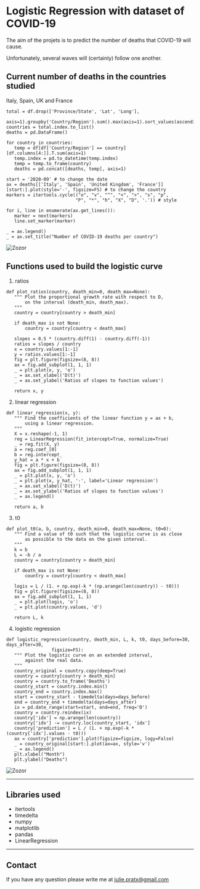 # Logistic Regression with dataset of COVID-19 

The aim of the projets is to predict the number of deaths that COVID-19 will cause.

Unfortunately, several waves will (certainly) follow one another.


## Current number of deaths in the countries studied

Italy, Spain, UK and France


 ````
 total = df.drop(['Province/State', 'Lat', 'Long'], 
        axis=1).groupby('Country/Region').sum().max(axis=1).sort_values(ascending=False)
countries = total.index.to_list()
deaths = pd.DataFrame()

for country in countries:
    temp = df[df['Country/Region'] == country][df.columns[4:]].T.sum(axis=1)
    temp.index = pd.to_datetime(temp.index)
    temp = temp.to_frame(country)
    deaths = pd.concat([deaths, temp], axis=1)
    
start = '2020-09' # to change the date
ax = deaths[['Italy', 'Spain', 'United Kingdom', 'France']][start:].plot(style='-', figsize=FS) # to change the country
markers = itertools.cycle(("o", "v", "^", "<", ">", "s", "p",
                           "P", "*", "h", "X", "D", '.')) # style 

for i, line in enumerate(ax.get_lines()):
    marker = next(markers)
    line.set_marker(marker)
    
_ = ax.legend()
_ = ax.set_title("Number of COVID-19 deaths per country")
 
 ````
 
 ![Zozor](https://zupimages.net/up/21/04/uf5z.png)
 
 
 ## Functions used to build the logistic curve
 
 1. ratios
 
 ````
 def plot_ratios(country, death_min=0, death_max=None):
    """ Plot the proportional growth rate with respect to D, 
        on the interval (death_min, death_max).
    """
    country = country[country > death_min]
    
    if death_max is not None:
        country = country[country < death_max]
        
    slopes = 0.5 * (country.diff(1) - country.diff(-1))
    ratios = slopes / country
    x = country.values[1:-1]
    y = ratios.values[1:-1]
    fig = plt.figure(figsize=(8, 8))
    ax = fig.add_subplot(1, 1, 1)
    _ = plt.plot(x, y, 'o')
    _ = ax.set_xlabel('D(t)')
    _ = ax.set_ylabel('Ratios of slopes to function values')
    
    return x, y
 ````
 
 2. linear regression
 
 ````
 def linear_regression(x, y):
    """ Find the coefficients of the linear function y = ax + b,  
        using a linear regression.
    """
    X = x.reshape(-1, 1) 
    reg = LinearRegression(fit_intercept=True, normalize=True)
    _ = reg.fit(X, y)
    a = reg.coef_[0]
    b = reg.intercept_
    y_hat = a * x + b
    fig = plt.figure(figsize=(8, 8))
    ax = fig.add_subplot(1, 1, 1)
    _ = plt.plot(x, y, 'o')
    _ = plt.plot(x, y_hat, '-', label='Linear regression')
    _ = ax.set_xlabel('D(t)')
    _ = ax.set_ylabel('Ratios of slopes to function values')
    _ = ax.legend()
    
    return a, b
 
 ````
 
 3. t0
 
 ````
 def plot_t0(a, b, country, death_min=0, death_max=None, t0=0):
    """ Find a value of t0 such that the logistic curve is as close 
        as possible to the data on the given interval.
    """
    k = b
    L = -b / a
    country = country[country > death_min]
    
    if death_max is not None:
        country = country[country < death_max]
        
    logis = L / (1. + np.exp(-k * (np.arange(len(country)) - t0)))
    fig = plt.figure(figsize=(8, 8))
    ax = fig.add_subplot(1, 1, 1)
    _ = plt.plot(logis, 'o')
    _ = plt.plot(country.values, 'd')
    
    return L, k
 
 ````
 
 4. logistic regression
 
 ````
 def logistic_regression(country, death_min, L, k, t0, days_before=30, days_after=30,
                  figsize=FS):
    """ Plot the logistic curve on an extended interval, 
        against the real data.
    """
    country_original = country.copy(deep=True)
    country = country[country > death_min]
    country = country.to_frame('Deaths')
    country_start = country.index.min()
    country_end = country.index.max()
    start = country_start - timedelta(days=days_before)
    end = country_end + timedelta(days=days_after)
    ix = pd.date_range(start=start, end=end, freq='D')
    country = country.reindex(ix)
    country['idx'] = np.arange(len(country))
    country['idx'] -= country.loc[country_start, 'idx']
    country['prediction'] = L / (1. + np.exp(-k * (country['idx'].values - t0)))
    ax = country['prediction'].plot(figsize=figsize, logy=False)
    _ = country_original[start:].plot(ax=ax, style='v')
    _ = ax.legend()
    plt.xlabel("Month")
    plt.ylabel("Deaths")
 
 ````
 
 ![Zozor](https://zupimages.net/up/21/04/xujk.png)
 
____ 
## Libraries used

* itertools
* timedelta
* numpy
* matplotlib
* pandas
* LinearRegression

____

## Contact

If you have any question please write me at julie.pratx@gmail.com
